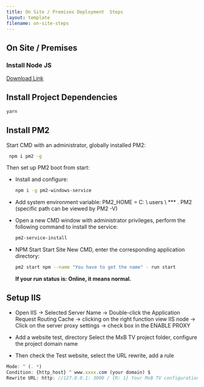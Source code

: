 ```yaml
---
title: On Site / Premises Deployment  Steps
layout: template
filename: on-site-steps
---
```


## On Site / Premises

### Install Node JS
[Download Link](https://nodejs.org/dist/v14.17.1/node-v14.17.1-x64.msi)

## Install Project Dependencies
```bash
yarn
```

## Install PM2
Start CMD with an administrator, globally installed PM2:

```bash
 npm i pm2 -g
```

Then set up PM2 boot from start:

- Install and configure:

  ```bash
  npm i -g pm2-windows-service
  ```

- Add system environment variable: PM2_HOME = C: \ users \ *** \. PM2 (specific path can be viewed by PM2 -V)
- Open a new CMD window with administrator privileges, perform the following command to install the service:

  ```bash
  pm2-service-install
  ```

- NPM Start Start Site New CMD, enter the corresponding application directory:

  ```bash
  pm2 start npm --name "You have to get the name" - run start
  ```

  **If your run status is: Online, it means normal.**

## Setup IIS

- Open IIS -> Selected Server Name -> Double-click the Application Request Routing Cache -> clicking on the right function view IIS node -> Click on the server proxy settings -> check box in the ENABLE PROXY

- Add a website test, directory Select the MxB TV project folder, configure the project domain name

- Then check the Test website, select the URL rewrite, add a rule

```js
Mode: ^ (. *)
Condition: {http_host} ^ www.xxxx.com (your domain) $
Rewrite URL: http: //127.0.0.1: 3000 / {R: 1} Your MxB TV configuration of the address and port
```



